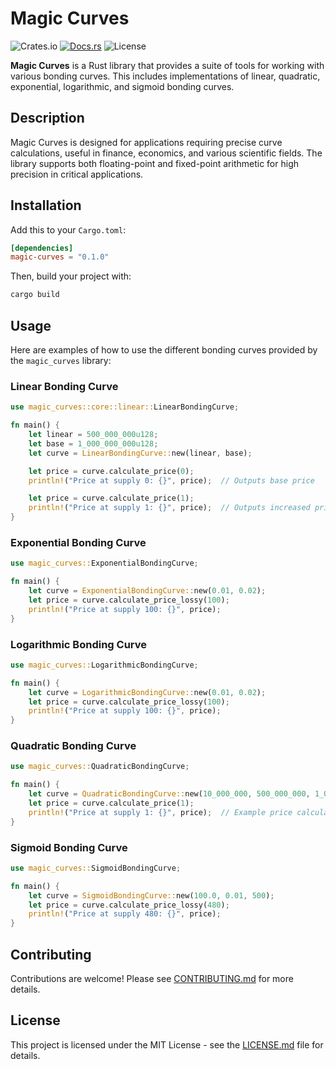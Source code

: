 # Magic Curves

![Crates.io](https://img.shields.io/crates/v/magic-curves.svg)
[![Docs.rs](https://docs.rs/magic-curves/badge.svg)](https://docs.rs/magic-curves)
![License](https://img.shields.io/crates/l/magic-curves.svg)


**Magic Curves** is a Rust library that provides a suite of tools for working with various bonding curves. This includes implementations of linear, quadratic, exponential, logarithmic, and sigmoid bonding curves.

## Description

Magic Curves is designed for applications requiring precise curve calculations, useful in finance, economics, and various scientific fields. The library supports both floating-point and fixed-point arithmetic for high precision in critical applications.

## Installation

Add this to your `Cargo.toml`:

```toml
[dependencies]
magic-curves = "0.1.0"
```

Then, build your project with:

```sh
cargo build
```

## Usage

Here are examples of how to use the different bonding curves provided by the `magic_curves` library:

### Linear Bonding Curve

```rust
use magic_curves::core::linear::LinearBondingCurve;

fn main() {
    let linear = 500_000_000u128;
    let base = 1_000_000_000u128;
    let curve = LinearBondingCurve::new(linear, base);

    let price = curve.calculate_price(0);
    println!("Price at supply 0: {}", price);  // Outputs base price

    let price = curve.calculate_price(1);
    println!("Price at supply 1: {}", price);  // Outputs increased price
}
```

### Exponential Bonding Curve

```rust
use magic_curves::ExponentialBondingCurve;

fn main() {
    let curve = ExponentialBondingCurve::new(0.01, 0.02);
    let price = curve.calculate_price_lossy(100);
    println!("Price at supply 100: {}", price);
}
```

### Logarithmic Bonding Curve

```rust
use magic_curves::LogarithmicBondingCurve;

fn main() {
    let curve = LogarithmicBondingCurve::new(0.01, 0.02);
    let price = curve.calculate_price_lossy(100);
    println!("Price at supply 100: {}", price);
}
```

### Quadratic Bonding Curve

```rust
use magic_curves::QuadraticBondingCurve;

fn main() {
    let curve = QuadraticBondingCurve::new(10_000_000, 500_000_000, 1_000_000_000);
    let price = curve.calculate_price(1);
    println!("Price at supply 1: {}", price);  // Example price calculation
}
```

### Sigmoid Bonding Curve

```rust
use magic_curves::SigmoidBondingCurve;

fn main() {
    let curve = SigmoidBondingCurve::new(100.0, 0.01, 500);
    let price = curve.calculate_price_lossy(480);
    println!("Price at supply 480: {}", price);
}
```

## Contributing

Contributions are welcome! Please see [CONTRIBUTING.md](CONTRIBUTING.md) for more details.

## License

This project is licensed under the MIT License - see the [LICENSE.md](LICENSE.md) file for details.
